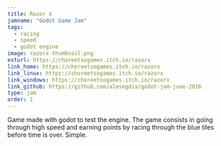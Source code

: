 ```yaml
---
title: Razor X
jamname: "Godot Game Jam"
tags:
  - racing
  - speed
  - godot engine
image: razorx-thumbnail.png
exturl: https://choreetsogames.itch.io/razorx
link_home: https://choreetsogames.itch.io/razorx
link_linux: https://choreetsogames.itch.io/razorx
link_windows: https://choreetsogames.itch.io/razorx
link_github: https://github.com/alesegdia/godot-jam-june-2016
type: jam
order: 1
---
```


Game made with godot to test the engine. The game consists in going through high speed and
earning points by racing through the blue tiles before time is over. Simple.

